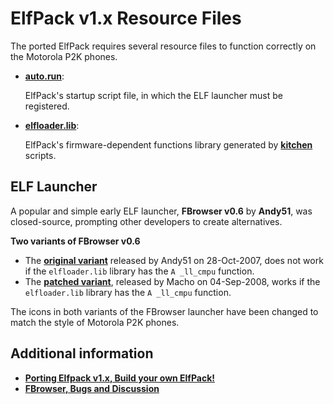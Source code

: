 ElfPack v1.x Resource Files
===========================

The ported ElfPack requires several resource files to function correctly on the Motorola P2K phones.

* **[auto.run](auto.run)**:

  ElfPack's startup script file, in which the ELF launcher must be registered.

* **[elfloader.lib](elfloader.lib)**:

  ElfPack's firmware-dependent functions library generated by **[kitchen](../../tool/kitchen/)** scripts.

## ELF Launcher

A popular and simple early ELF launcher, **FBrowser v0.6** by **Andy51**, was closed-source, prompting other developers to create alternatives.

**Two variants of FBrowser v0.6**

* The **[original variant](FBrowser.elf)** released by Andy51 on 28-Oct-2007, does not work if the `elfloader.lib` library has the `A _ll_cmpu` function.
* The **[patched variant](FBrowser/FBrowser.elf)**, released by Macho on 04-Sep-2008, works if the `elfloader.lib` library has the `A _ll_cmpu` function.

The icons in both variants of the FBrowser launcher have been changed to match the style of Motorola P2K phones.

## Additional information

* **[Porting Elfpack v1.x, Build your own ElfPack!](https://forum.motofan.ru/index.php?showtopic=129128)**
* **[FBrowser, Bugs and Discussion](https://forum.motofan.ru/index.php?showtopic=131658)**
